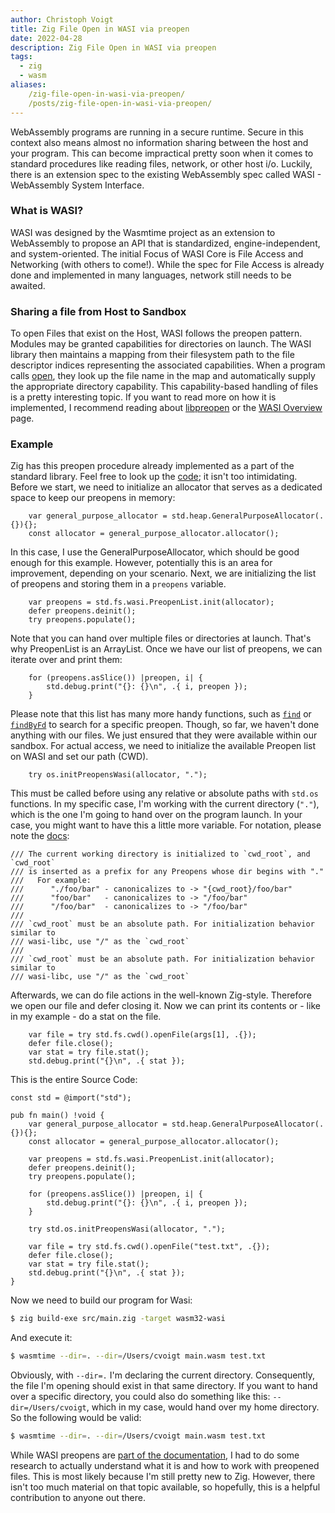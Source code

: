 ```yaml
---
author: Christoph Voigt
title: Zig File Open in WASI via preopen
date: 2022-04-28
description: Zig File Open in WASI via preopen
tags:
  - zig
  - wasm
aliases:
    /zig-file-open-in-wasi-via-preopen/
    /posts/zig-file-open-in-wasi-via-preopen/
---
```


WebAssembly programs are running in a secure runtime. Secure in this context also means almost no information sharing between the host and your program. This can become impractical pretty soon when it comes to standard procedures like reading files, network, or other host i/o. Luckily, there is an extension spec to the existing WebAssembly spec called WASI - WebAssembly System Interface.

### What is WASI?

WASI was designed by the Wasmtime project as an extension to WebAssembly to propose an API that is standardized, engine-independent, and system-oriented. The initial Focus of WASI Core is File Access and Networking (with others to come!). While the spec for File Access is already done and implemented in many languages, network still needs to be awaited.

### Sharing a file from Host to Sandbox

To open Files that exist on the Host, WASI follows the preopen pattern. Modules may be granted capabilities for directories on launch. The WASI library then maintains a mapping from their filesystem path to the file descriptor indices representing the associated capabilities. When a program calls [open](http://pubs.opengroup.org/onlinepubs/009695399/functions/open.html), they look up the file name in the map and automatically supply the appropriate directory capability.
This capability-based handling of files is a pretty interesting topic. If you want to read more on how it is implemented, I recommend reading about [libpreopen](https://github.com/musec/libpreopen) or the [WASI Overview](https://github.com/bytecodealliance/wasmtime/blob/main/docs/WASI-overview.md#capability-oriented) page.

### Example

Zig has this preopen procedure already implemented as a part of the standard library. Feel free to look up the [code](https://github.com/ziglang/zig/blob/master/lib/std/fs/wasi.zig#L78); it isn't too intimidating.
Before we start, we need to initialize an allocator that serves as a dedicated space to keep our preopens in memory:

```zig
    var general_purpose_allocator = std.heap.GeneralPurposeAllocator(.{}){};
    const allocator = general_purpose_allocator.allocator();
```

In this case, I use the GeneralPurposeAllocator, which should be good enough for this example. However, potentially this is an area for improvement, depending on your scenario.
Next, we are initializing the list of preopens and storing them in a `preopens` variable.

```zig
    var preopens = std.fs.wasi.PreopenList.init(allocator);
    defer preopens.deinit();
    try preopens.populate();
```

Note that you can hand over multiple files or directories at launch. That's why PreopenList is an ArrayList.
Once we have our list of preopens, we can iterate over and print them:

```zig
    for (preopens.asSlice()) |preopen, i| {
        std.debug.print("{}: {}\n", .{ i, preopen });
    }
```

Please note that this list has many more handy functions, such as [`find`](https://github.com/ziglang/zig/blob/master/lib/std/fs/wasi.zig#L254) or [`findByFd`](https://github.com/ziglang/zig/blob/master/lib/std/fs/wasi.zig#L243) to search for a specific preopen.
Though, so far, we haven't done anything with our files. We just ensured that they were available within our sandbox. For actual access, we need to initialize the available Preopen list on WASI and set our path (CWD).

```zig
    try os.initPreopensWasi(allocator, ".");
```

This must be called before using any relative or absolute paths with `std.os` functions. In my specific case, I'm working with the current directory (`"."`), which is the one I'm going to hand over on the program launch. In your case, you might want to have this a little more variable.
For notation, please note the [docs](https://github.com/ziglang/zig/blob/master/lib/std/os.zig#L1445-L1450):

```
/// The current working directory is initialized to `cwd_root`, and `cwd_root`
/// is inserted as a prefix for any Preopens whose dir begins with "."
///   For example:
///      "./foo/bar" - canonicalizes to -> "{cwd_root}/foo/bar"
///      "foo/bar"   - canonicalizes to -> "/foo/bar"
///      "/foo/bar"  - canonicalizes to -> "/foo/bar"
///
/// `cwd_root` must be an absolute path. For initialization behavior similar to
/// wasi-libc, use "/" as the `cwd_root`
///
/// `cwd_root` must be an absolute path. For initialization behavior similar to
/// wasi-libc, use "/" as the `cwd_root`
```

Afterwards, we can do file actions in the well-known Zig-style. Therefore we open our file and defer closing it. Now we can print its contents or - like in my example - do a stat on the file.

```zig
    var file = try std.fs.cwd().openFile(args[1], .{});
    defer file.close();
    var stat = try file.stat();
    std.debug.print("{}\n", .{ stat });
```

This is the entire Source Code:

```zig
const std = @import("std");

pub fn main() !void {
    var general_purpose_allocator = std.heap.GeneralPurposeAllocator(.{}){};
    const allocator = general_purpose_allocator.allocator();

    var preopens = std.fs.wasi.PreopenList.init(allocator);
    defer preopens.deinit();
    try preopens.populate();

    for (preopens.asSlice()) |preopen, i| {
        std.debug.print("{}: {}\n", .{ i, preopen });
    }

    try std.os.initPreopensWasi(allocator, ".");

    var file = try std.fs.cwd().openFile("test.txt", .{});
    defer file.close();
    var stat = try file.stat();
    std.debug.print("{}\n", .{ stat });
}
```

Now we need to build our program for Wasi:

```bash
$ zig build-exe src/main.zig -target wasm32-wasi
```

And execute it:

```bash
$ wasmtime --dir=. --dir=/Users/cvoigt main.wasm test.txt
```

Obviously, with `--dir=.` I'm declaring the current directory. Consequently, the file I'm opening should exist in that same directory. If you want to hand over a specific directory, you could also do something like this: `--dir=/Users/cvoigt`, which in my case, would hand over my home directory.
So the following would be valid:

```bash
$ wasmtime --dir=. --dir=/Users/cvoigt main.wasm test.txt
```

While WASI preopens are [part of the documentation](https://ziglang.org/documentation/0.9.1/#WASI), I had to do some research to actually understand what it is and how to work with preopened files. This is most likely because I'm still pretty new to Zig. However, there isn't too much material on that topic available, so hopefully, this is a helpful contribution to anyone out there.
